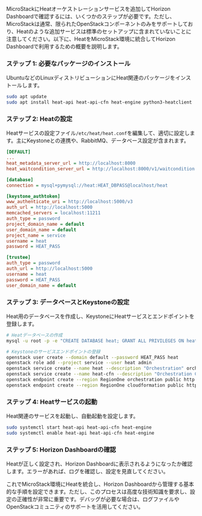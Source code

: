 MicroStackにHeatオーケストレーションサービスを追加してHorizon Dashboardで確認するには、いくつかのステップが必要です。ただし、MicroStackは通常、限られたOpenStackコンポーネントのみをサポートしており、Heatのような追加サービスは標準のセットアップに含まれていないことに注意してください。以下に、HeatをMicroStack環境に統合してHorizon Dashboardで利用するための概要を説明します。

### ステップ 1: 必要なパッケージのインストール
UbuntuなどのLinuxディストリビューションにHeat関連のパッケージをインストールします。

```bash
sudo apt update
sudo apt install heat-api heat-api-cfn heat-engine python3-heatclient
```

### ステップ 2: Heatの設定
Heatサービスの設定ファイル`/etc/heat/heat.conf`を編集して、適切に設定します。主にKeystoneとの連携や、RabbitMQ、データベース設定が含まれます。

```ini
[DEFAULT]
...
heat_metadata_server_url = http://localhost:8000
heat_waitcondition_server_url = http://localhost:8000/v1/waitcondition

[database]
connection = mysql+pymysql://heat:HEAT_DBPASS@localhost/heat

[keystone_authtoken]
www_authenticate_uri = http://localhost:5000/v3
auth_url = http://localhost:5000
memcached_servers = localhost:11211
auth_type = password
project_domain_name = default
user_domain_name = default
project_name = service
username = heat
password = HEAT_PASS

[trustee]
auth_type = password
auth_url = http://localhost:5000
username = heat
password = HEAT_PASS
user_domain_name = default
```

### ステップ 3: データベースとKeystoneの設定
Heat用のデータベースを作成し、KeystoneにHeatサービスとエンドポイントを登録します。

```bash
# Heatデータベースの作成
mysql -u root -p -e "CREATE DATABASE heat; GRANT ALL PRIVILEGES ON heat.* TO 'heat'@'localhost' IDENTIFIED BY 'HEAT_DBPASS';"

# Keystoneのサービスエンドポイントの登録
openstack user create --domain default --password HEAT_PASS heat
openstack role add --project service --user heat admin
openstack service create --name heat --description "Orchestration" orchestration
openstack service create --name heat-cfn --description "Orchestration CloudFormation" cloudformation
openstack endpoint create --region RegionOne orchestration public http://localhost:8004/v1/%\(tenant_id\)s
openstack endpoint create --region RegionOne cloudformation public http://localhost:8000/v1
```

### ステップ 4: Heatサービスの起動
Heat関連のサービスを起動し、自動起動を設定します。

```bash
sudo systemctl start heat-api heat-api-cfn heat-engine
sudo systemctl enable heat-api heat-api-cfn heat-engine
```

### ステップ 5: Horizon Dashboardの確認
Heatが正しく設定され、Horizon Dashboardに表示されるようになったか確認します。エラーがあれば、ログを確認し、設定を見直してください。

これでMicroStack環境にHeatを統合し、Horizon Dashboardから管理する基本的な手順を設定できます。ただし、このプロセスは高度な技術知識を要求し、設定の正確性が非常に重要です。デバッグが必要な場合は、ログファイルやOpenStackコミュニティのサポートを活用してください。
